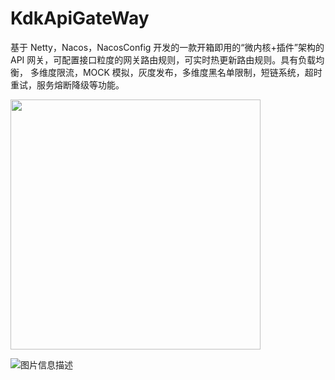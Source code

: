 # KdkApiGateWay
基于 Netty，Nacos，NacosConfig 开发的一款开箱即用的“微内核+插件”架构的 API 网关，可配置接口粒度的网关路由规则，可实时热更新路由规则。具有负载均衡， 多维度限流，MOCK 模拟，灰度发布，多维度黑名单限制，短链系统，超时重试，服务熔断降级等功能。




<img src="https://foruda.gitee.com/images/1694878179771668138/011afdf1_10810312.png" width="400px">

![图片信息描述]([https://foruda.gitee.com/images/1694878179771668138/011afdf1_10810312.png](https://cn.bing.com/images/search?view=detailV2&ccid=x3wr3e06&id=2220768DC2A78D8A02B0F87E42DADA0274B4BF8E&thid=OIP.x3wr3e06uNHqX4g1hEFeIwHaE3&mediaurl=https%3a%2f%2fwww.analyticsinsight.net%2fwp-content%2fuploads%2f2020%2f01%2fBaidu.jpg&exph=2629&expw=4000&q=baidu&simid=608021241992990434&FORM=IRPRST&ck=97011EF8CC2EBC1A0FC2D491302FFE2F&selectedIndex=1&ajaxhist=0&ajaxserp=0)https://cn.bing.com/images/search?view=detailV2&ccid=x3wr3e06&id=2220768DC2A78D8A02B0F87E42DADA0274B4BF8E&thid=OIP.x3wr3e06uNHqX4g1hEFeIwHaE3&mediaurl=https%3a%2f%2fwww.analyticsinsight.net%2fwp-content%2fuploads%2f2020%2f01%2fBaidu.jpg&exph=2629&expw=4000&q=baidu&simid=608021241992990434&FORM=IRPRST&ck=97011EF8CC2EBC1A0FC2D491302FFE2F&selectedIndex=1&ajaxhist=0&ajaxserp=0)
